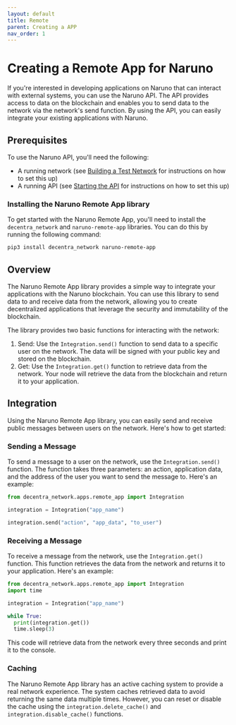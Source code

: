 ```yaml
---
layout: default
title: Remote
parent: Creating a APP
nav_order: 1
---
```


# Creating a Remote App for Naruno

If you're interested in developing applications on Naruno that can interact with external systems, you can use the Naruno API. The API provides access to data on the blockchain and enables you to send data to the network via the network's send function. By using the API, you can easily integrate your existing applications with Naruno.

## Prerequisites

To use the Naruno API, you'll need the following:

- A running network (see [Building a Test Network](https://docs.naruno.net/building_a_test_network/) for instructions on how to set this up)
- A running API (see [Starting the API](https://docs.naruno.net/referances/apis.html#starting-the-api) for instructions on how to set this up)

### Installing the Naruno Remote App library

To get started with the Naruno Remote App, you'll need to install the `decentra_network` and `naruno-remote-app` libraries. You can do this by running the following command:

```bash
pip3 install decentra_network naruno-remote-app
```

## Overview

The Naruno Remote App library provides a simple way to integrate your applications with the Naruno blockchain. You can use this library to send data to and receive data from the network, allowing you to create decentralized applications that leverage the security and immutability of the blockchain.

The library provides two basic functions for interacting with the network:

1.  Send: Use the `Integration.send()` function to send data to a specific user on the network. The data will be signed with your public key and stored on the blockchain.
2.  Get: Use the `Integration.get()` function to retrieve data from the network. Your node will retrieve the data from the blockchain and return it to your application.

## Integration

Using the Naruno Remote App library, you can easily send and receive public messages between users on the network. Here's how to get started:

### Sending a Message

To send a message to a user on the network, use the `Integration.send()` function. The function takes three parameters: an action, application data, and the address of the user you want to send the message to. Here's an example:

```python
from decentra_network.apps.remote_app import Integration

integration = Integration("app_name")

integration.send("action", "app_data", "to_user")
```

### Receiving a Message

To receive a message from the network, use the `Integration.get()` function. This function retrieves the data from the network and returns it to your application. Here's an example:

```python
from decentra_network.apps.remote_app import Integration
import time

integration = Integration("app_name")

while True:
  print(integration.get())
  time.sleep(3)
```

This code will retrieve data from the network every three seconds and print it to the console.

### Caching

The Naruno Remote App library has an active caching system to provide a real network experience. The system caches retrieved data to avoid returning the same data multiple times. However, you can reset or disable the cache using the `integration.delete_cache()` and `integration.disable_cache()` functions.

